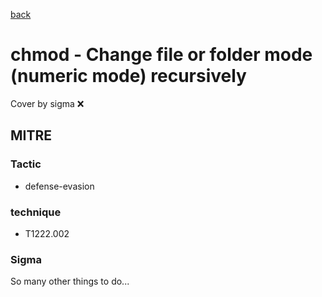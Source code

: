 [back](../index.md)
# chmod - Change file or folder mode (numeric mode) recursively
Cover by sigma :x: 

## MITRE
### Tactic
  - defense-evasion

### technique
  - T1222.002

### Sigma

 So many other things to do...